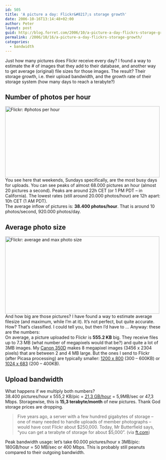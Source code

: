 ```yaml
---
id: 505
title: 'A picture a day: Flickr&#8217;s storage growth'
date: 2006-10-16T13:14:48+02:00
author: Peter
layout: post
guid: http://blog.forret.com/2006/10/a-picture-a-day-flickrs-storage-growth/
permalink: /2006/10/16/a-picture-a-day-flickrs-storage-growth/
categories:
  - bandwidth
---
```

Just how many pictures does Flickr receive every day? I found a way to estimate the # of images that they add to their database, and another way to get average (original) file sizes for those images. The result? Their storage growth, i.e. their upload bandwidth, and the growth rate of their storage system (how many days to reach a terabyte?) 

## Number of photos per hour

[<img  src="http://static.flickr.com/103/271195136_0b76056076.jpg" width="500" height="230" alt="Flickr: #photos per hour" />](http://www.flickr.com/photos/pforret/271195136/ "Photo Sharing")  
You see here that weekends, Sundays specifically, are the most busy days for uploads. You can see peaks of almost 68.000 pictures an hour (almost 20 pictures a second). Peaks are around 22h CET (or 1 PM PDT &#8211; in California). The lowest rates (still around 20.000 photos/hour) are 12h apart: 10h CET (1 AM PDT).  
The average inflow of pictures is: **38.400 photos/hour**. That is around 10 photos/second, 920.000 photos/day.

## Average photo size

[<img  src="http://static.flickr.com/118/271195133_59f05d3330.jpg" width="499" height="250" alt="Flickr: average and max photo size" />](http://www.flickr.com/photos/pforret/271195133/ "Photo Sharing")  
And how big are those pictures? I have found a way to estimate average filesize (and maximum, while I&#8217;m at it). It&#8217;s not perfect, but quite accurate. How? That&#8217;s classified. I could tell you, but then I&#8217;d have to &#8230; Anyway: these are the numbers:  
On average, a picture uploaded to Flickr is **555.2 KB** big. They receive files up to 7.3 MB (what number of megapixels would that be?) and quite a lot of 3MB images. My [Canon 350D](http://web.forret.com/tools/megapixel.asp?title=Canon+EOS+350D&width=3456&height=2304) makes 8 megapixel images (3456 x 2304 pixels) that are between 2 and 4 MB large. But the ones I send to Flickr (after Picasa processing) are typically smaller: [1200 x 800](http://web.forret.com/tools/megapixel.asp?width=1200&height=800) (300 &#8211; 600KB) or [1024 x 683](http://web.forret.com/tools/megapixel.asp?width=1024&height=683) (200 &#8211; 400KB).

## Upload bandwidth

What happens if we multiply both numbers?  
38.400 pictures/hour x 555,2 KB/pic = [21,3 GB/hour](http://web.forret.com/tools/bandwidth.asp?speed=21.3&unit=GB%2Fh) = 5,9MB/sec or 47,3 Mbps. Storagewise, this is **15,3 terabyte/month** of new pictures. Thank God storage prices are dropping.

> Five years ago, a server with a few hundred gigabytes of storage – one of many needed to handle uploads of member photographs – would have cost Flickr about $250,000. Today, Mr Butterfield says, “you can get a terabyte of storage for about $5,000”. (via [ft.com](http://www.ft.com/cms/s/7ac899e4-ca42-11da-852f-0000779e2340.html))

Peak bandwidth usage: let&#8217;s take 60.000 pictures/hour x 3MB/pic: 180GB/hour = 50 MB/sec or 400 Mbps. This is probably still peanuts compared to their outgoing bandwidth.